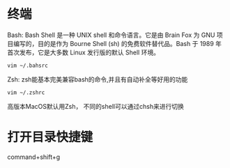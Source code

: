 # 终端

Bash: Bash Shell 是一种 UNIX shell 和命令语言。它是由 Brain Fox 为 GNU 项目编写的，目的是作为 Bourne Shell (sh) 的免费软件替代品。Bash 于 1989 年首次发布，它是大多数 Linux 发行版的默认 Shell 环境。  

`vim ~/.bahsrc`  

Zsh: zsh能基本完美兼容bash的命令,并且有自动补全等好用的功能

`vim ~/.zshrc`  

高版本MacOS默认用Zsh， 不同的shell可以通过chsh来进行切换  


# 打开目录快捷键

command+shift+g





